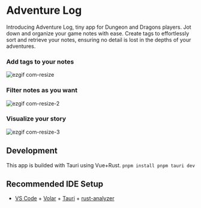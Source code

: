 # Adventure Log
Introducing Adventure Log, tiny app for Dungeon and Dragons players. Jot down and organize your game notes with ease. Create tags to effortlessly sort and retrieve your notes, ensuring no detail is lost in the depths of your adventures.

### Add tags to your notes
![ezgif com-resize](https://github.com/vukolovanton/adventure-log/assets/53794193/20b7bad4-c0c6-4583-aee5-a33da206d51f)

### Filter notes as you want
![ezgif com-resize-2](https://github.com/vukolovanton/adventure-log/assets/53794193/f1c6a692-86df-4957-8ee8-77d3fd3e1de9)

### Visualize your story
![ezgif com-resize-3](https://github.com/vukolovanton/adventure-log/assets/53794193/996313f1-70d8-48ee-856e-984b7f6bd1c9)


## Development
This app is builded with Tauri using Vue+Rust.
`pnpm install
pnpm tauri dev`

## Recommended IDE Setup
- [VS Code](https://code.visualstudio.com/) + [Volar](https://marketplace.visualstudio.com/items?itemName=Vue.volar) + [Tauri](https://marketplace.visualstudio.com/items?itemName=tauri-apps.tauri-vscode) + [rust-analyzer](https://marketplace.visualstudio.com/items?itemName=rust-lang.rust-analyzer)
